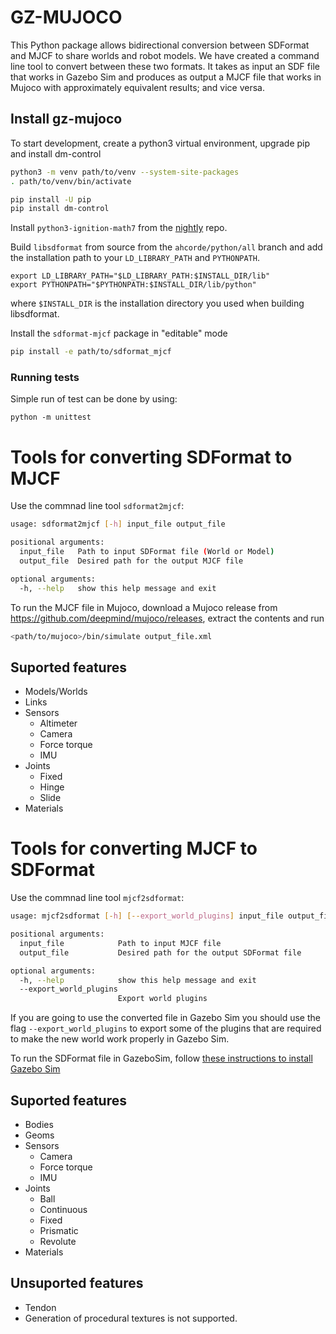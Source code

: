 # GZ-MUJOCO

This Python package allows bidirectional conversion between SDFormat and MJCF
to share worlds and robot models. We have created a command line tool to convert
between these two formats. It takes as input an SDF file that works in Gazebo Sim
and produces as output a MJCF file that works in Mujoco with approximately
equivalent results; and vice versa.

## Install gz-mujoco

To start development, create a python3 virtual environment, upgrade pip and
install dm-control

```bash
python3 -m venv path/to/venv --system-site-packages
. path/to/venv/bin/activate

pip install -U pip
pip install dm-control
```

Install `python3-ignition-math7` from the
[nightly](https://gazebosim.org/docs/all/release#type-of-releases) repo.

Build `libsdformat` from source from the `ahcorde/python/all` branch and add
the installation path to your `LD_LIBRARY_PATH` and `PYTHONPATH`.

```
export LD_LIBRARY_PATH="$LD_LIBRARY_PATH:$INSTALL_DIR/lib"
export PYTHONPATH="$PYTHONPATH:$INSTALL_DIR/lib/python"
```

where `$INSTALL_DIR` is the installation directory you used when building
libsdformat.

Install the `sdformat-mjcf` package in "editable" mode

```bash
pip install -e path/to/sdformat_mjcf
```

### Running tests

Simple run of test can be done by using:

```
python -m unittest
```

# Tools for converting SDFormat to MJCF

Use the commnad line tool `sdformat2mjcf`:

```bash
usage: sdformat2mjcf [-h] input_file output_file

positional arguments:
  input_file   Path to input SDFormat file (World or Model)
  output_file  Desired path for the output MJCF file

optional arguments:
  -h, --help   show this help message and exit
```

To run the MJCF file in Mujoco, download a Mujoco release from https://github.com/deepmind/mujoco/releases,
extract the contents and run

```bash
<path/to/mujoco>/bin/simulate output_file.xml
```

## Suported features

 - Models/Worlds
 - Links
 - Sensors
   - Altimeter
   - Camera
   - Force torque
   - IMU
 - Joints
   - Fixed
   - Hinge
   - Slide
 - Materials

# Tools for converting MJCF to SDFormat

Use the commnad line tool `mjcf2sdformat`:

```bash
usage: mjcf2sdformat [-h] [--export_world_plugins] input_file output_file

positional arguments:
  input_file            Path to input MJCF file
  output_file           Desired path for the output SDFormat file

optional arguments:
  -h, --help            show this help message and exit
  --export_world_plugins
                        Export world plugins
```

If you are going to use the converted file in Gazebo Sim you should use the flag
`--export_world_plugins` to export some of the plugins that are required to make
the new world work properly in Gazebo Sim.

To run the SDFormat file in GazeboSim, follow [these instructions to install Gazebo Sim](https://gazebosim.org/docs/latest/install)

## Suported features

 - Bodies
 - Geoms
 - Sensors
   - Camera
   - Force torque
   - IMU
 - Joints
   - Ball
   - Continuous
   - Fixed
   - Prismatic
   - Revolute
 - Materials

## Unsuported features

 - Tendon
 - Generation of procedural textures is not supported.
